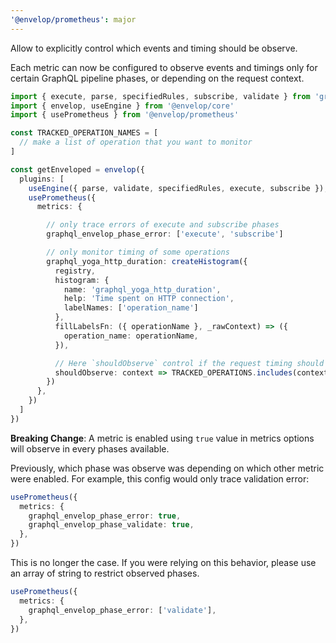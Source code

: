 ```yaml
---
'@envelop/prometheus': major
---
```


Allow to explicitly control which events and timing should be observe.

Each metric can now be configured to observe events and timings only for certain GraphQL pipeline
phases, or depending on the request context.

```ts
import { execute, parse, specifiedRules, subscribe, validate } from 'graphql'
import { envelop, useEngine } from '@envelop/core'
import { usePrometheus } from '@envelop/prometheus'

const TRACKED_OPERATION_NAMES = [
  // make a list of operation that you want to monitor
]

const getEnveloped = envelop({
  plugins: [
    useEngine({ parse, validate, specifiedRules, execute, subscribe }),
    usePrometheus({
      metrics: {

        // only trace errors of execute and subscribe phases
        graphql_envelop_phase_error: ['execute', 'subscribe']

        // only monitor timing of some operations
        graphql_yoga_http_duration: createHistogram({
          registry,
          histogram: {
            name: 'graphql_yoga_http_duration',
            help: 'Time spent on HTTP connection',
            labelNames: ['operation_name']
          },
          fillLabelsFn: ({ operationName }, _rawContext) => ({
            operation_name: operationName,
          }),

          // Here `shouldObserve` control if the request timing should be observed, based on context
          shouldObserve: context => TRACKED_OPERATIONS.includes(context?.params?.operationName),
        })
      },
    })
  ]
})
```

**Breaking Change**: A metric is enabled using `true` value in metrics options will observe in every
phases available.

Previously, which phase was observe was depending on which other metric were enabled. For example,
this config would only trace validation error:

```ts
usePrometheus({
  metrics: {
    graphql_envelop_phase_error: true,
    graphql_envelop_phase_validate: true,
  },
})
```

This is no longer the case. If you were relying on this behavior, please use an array of string to
restrict observed phases.

```ts
usePrometheus({
  metrics: {
    graphql_envelop_phase_error: ['validate'],
  },
})
```